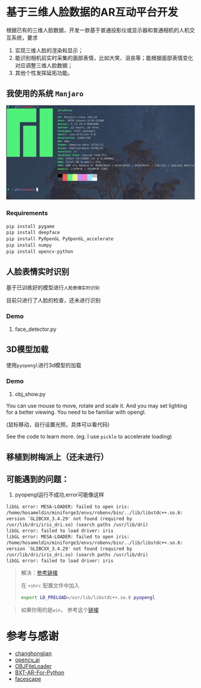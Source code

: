 # 基于三维人脸数据的AR互动平台开发

根据已有的三维人脸数据，开发一款基于普通投影仪或显示器和普通相机的人机交互系统，要求
1. 实现三维人脸的渲染和显示；
2. 能识别相机前实时采集的面部表情，比如大笑、沮丧等；能根据面部表情变化对应调整三维人脸数据；
3. 其他个性发挥延拓功能。

## 我使用的系统 `Manjaro`

![manjaro](/readme_use/system_show.png)

### Requirements
```sh
pip install pygame
pip install deepface
pip install PyOpenGL PyOpenGL_accelerate
pip install numpy
pip install opencv-python
```

## 人脸表情实时识别

基于已训练好的模型进行`人脸表情实时识别`

目前只进行了人脸的检查，还未进行识别

### Demo
1. face_detector.py

## 3D模型加载

使用`pyopengl`进行3d模型的加载

### Demo

1. obj_show.py

You can use mouse to move, rotate and scale it. And you may set lighting for a better viewing. You need to be familiar with opengl.

(鼠标移动，自行设置光照，具体可以看代码)

See the code to learn more. (eg. I use `pickle` to accelerate loading)

## 移植到树梅派上（还未进行）

## 可能遇到的问题：

1. pyopengl运行不成功,error可能像这样
```
libGL error: MESA-LOADER: failed to open iris: /home/hosameldin/miniforge3/envs/robenv/bin/../lib/libstdc++.so.6: version `GLIBCXX_3.4.29' not found (required by /usr/lib/dri/iris_dri.so) (search paths /usr/lib/dri)
libGL error: failed to load driver: iris
libGL error: MESA-LOADER: failed to open iris: /home/hosameldin/miniforge3/envs/robenv/bin/../lib/libstdc++.so.6: version `GLIBCXX_3.4.29' not found (required by /usr/lib/dri/iris_dri.so) (search paths /usr/lib/dri)
libGL error: failed to load driver: iris
```

> 解决：[参考链接](https://github.com/conda-forge/gazebo-feedstock/issues/81) 
>
> 在 `×shrc` 配置文件中加入
> ```sh
> export LD_PRELOAD=/usr/lib/libstdc++.so.6 pyopengl
> ```

> 如果你用的是`win`， 参考这个[链接](https://blog.csdn.net/qq_45362415/article/details/104531503)


# 参考与感谢 
- [changhongjian](https://github.com/changhongjian/pygame-show-obj)
- [opencv_ai](https://gitee.com/opencv_ai/opencv_tutorial_data?_from=gitee_search)
- [OBJFileLoader](https://www.pygame.org/wiki/OBJFileLoader)
- [BXT-AR-For-Python](https://gitee.com/791529351/BXT-AR4Python)
- [facescape](https://facescape.nju.edu.cn/)

